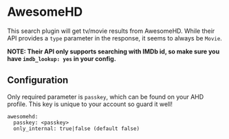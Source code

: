 # AwesomeHD
This search plugin will get tv/movie results from AwesomeHD. While their API provides a `type` parameter in the response, it seems to always be `Movie`.

**NOTE: Their API only supports searching with IMDb id, so make sure you have `imdb_lookup: yes` in your config.**

## Configuration
Only required parameter is `passkey`, which can be found on your AHD profile. This key is unique to your account so guard it well!
```
awesomehd:
  passkey: <passkey>
  only_internal: true|false (default false)
```